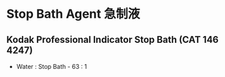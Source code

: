 # Stop Bath Agent 急制液

## Kodak Professional Indicator Stop Bath (CAT 146 4247)

+ Water : Stop Bath - 63 : 1